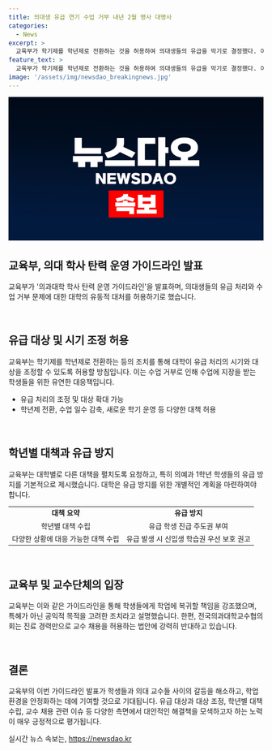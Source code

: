```yaml
---
title: 의대생 유급 연기 수업 거부 내년 2월 명사 대명사
categories:
  - News
excerpt: >
  교육부가 학기제를 학년제로 전환하는 것을 허용하여 의대생들의 유급을 막기로 결정했다. 이에 대학들은 성적 처리 기한을 연장하고 야간·원격수업, 주말수업, 3학기제를 허용할 수 있게 되었다. 또한, 수업일수를 감축하는 방안과 추가 등록금 부담 없는 운영 등을 지시했다. 또한, 의예과 1학년 학생들에게 휴학을 허용해 유급 방지대책을 세우도록 했으며, 앞으로의 수업 질을 보장하는 것이 중요하다는 입장도 밝혔다. 뿐만 아니라 의대교수들은 진료 경력만으로 교수 채용을 허용하는 법안에 항의하고 있다.
feature_text: >
  교육부가 학기제를 학년제로 전환하는 것을 허용하여 의대생들의 유급을 막기로 결정했다. 이에 대학들은 성적 처리 기한을 연장하고 야간·원격수업, 주말수업, 3학기제를 허용할 수 있게 되었다. 또한, 수업일수를 감축하는 방안과 추가 등록금 부담 없는 운영 등을 지시했다. 또한, 의예과 1학년 학생들에게 휴학을 허용해 유급 방지대책을 세우도록 했으며, 앞으로의 수업 질을 보장하는 것이 중요하다는 입장도 밝혔다. 뿐만 아니라 의대교수들은 진료 경력만으로 교수 채용을 허용하는 법안에 항의하고 있다.
image: '/assets/img/newsdao_breakingnews.jpg'
---
```


<p><img src="/assets/img/newsdao_breakingnews.jpg" alt="flaretime 속보" /></p>

<h2 data-ke-size="size26">교육부, 의대 학사 탄력 운영 가이드라인 발표</h2>

<p>교육부가 '의과대학 학사 탄력 운영 가이드라인'을 발표하며, 의대생들의 유급 처리와 수업 거부 문제에 대한 대학의 유동적 대처를 허용하기로 했습니다. </p>

<p data-ke-size="size16">&nbsp;</p>

<h2 data-ke-size="size24">유급 대상 및 시기 조정 허용</h2>

<p>교육부는 학기제를 학년제로 전환하는 등의 조치를 통해 대학이 유급 처리의 시기와 대상을 조정할 수 있도록 허용할 방침입니다. 이는 수업 거부로 인해 수업에 지장을 받는 학생들을 위한 유연한 대응책입니다.</p>

<ul>
  <li>유급 처리의 조정 및 대상 확대 가능</li>
  <li>학년제 전환, 수업 일수 감축, 새로운 학기 운영 등 다양한 대책 허용</li>
</ul>

<p data-ke-size="size16">&nbsp;</p>

<h2 data-ke-size="size24">학년별 대책과 유급 방지</h2>

<p>교육부는 대학별로 다른 대책을 펼치도록 요청하고, 특히 의예과 1학년 학생들의 유급 방지를 기본적으로 제시했습니다. 대학은 유급 방지를 위한 개별적인 계획을 마련하여야 합니다.</p>

<table>
  <tr>
    <td style="text-align: center; height: 17px;"><b>대책 요약</b></td>
    <td style="text-align: center; height: 17px;"><b>유급 방지</b></td>
  </tr>
  <tr>
    <td style="text-align: center; height: 17px;">학년별 대책 수립</td>
    <td style="text-align: center; height: 17px;">유급 학생 진급 주도권 부여</td>
  </tr>
  <tr>
    <td style="text-align: center; height: 17px;">다양한 상황에 대응 가능한 대책 수립</td>
    <td style="text-align: center; height: 17px;">유급 발생 시 신입생 학습권 우선 보호 권고</td>
  </tr>
</table>

<p data-ke-size="size16">&nbsp;</p>

<h2 data-ke-size="size24">교육부 및 교수단체의 입장</h2>

<p>교육부는 이와 같은 가이드라인을 통해 학생들에게 학업에 복귀할 책임을 강조했으며, 특혜가 아닌 공익적 목적을 고려한 조치라고 설명했습니다. 한편, 전국의과대학교수협의회는 진료 경력만으로 교수 채용을 허용하는 법안에 강력히 반대하고 있습니다. </p>

<p data-ke-size="size16">&nbsp;</p>

<h2 data-ke-size="size24">결론</h2>

<p>교육부의 이번 가이드라인 발표가 학생들과 의대 교수들 사이의 갈등을 해소하고, 학업 환경을 안정화하는 데에 기여할 것으로 기대됩니다. 유급 대상과 대상 조정, 학년별 대책 수립, 교수 채용 관련 이슈 등 다양한 측면에서 대안적인 해결책을 모색하고자 하는 노력이 매우 긍정적으로 평가됩니다.</p>
실시간 뉴스 속보는, <a href="https://newsdao.kr" rel="dofollow">https://newsdao.kr</a>


